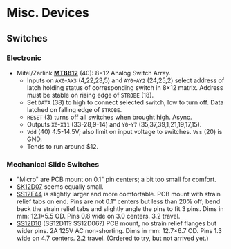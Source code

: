 Misc. Devices
=============


Switches
--------

### Electronic

* Mitel/Zarlink [__MT8812__][] (40): 8×12 Analog Switch Array.
  - Inputs on `AX0`-`AX3` (4,22,23,5) and `AY0`-`AY2` (24,25,2) select
    address of latch holding status of corresponding switch in 8×12
    matrix. Address must be stable on rising edge of `STROBE` (18).
  - Set `DATA` (38) to high to connect selected switch, low to turn
    off. Data latched on falling edge of `STROBE`.
  - `RESET` (3) turns off all switches when brought high. Async.
  - Outputs `X0`-`X11` (33-28,9-14) and `Y0`-`Y7` (35,37,39,1,21,19,17,15).
  - `Vdd` (40) 4.5-14.5V; also limit on input voltage to switches.
    `Vss` (20) is GND.
  - Tends to run around $12.

### Mechanical Slide Switches

- "Micro" are PCB mount on 0.1" pin centers; a bit too small for comfort.
- [SK12D07] seems equally small.
- [SS12F44] is slightly larger and more comfortable. PCB mount with strain
  relief tabs on end. Pins are not 0.1" centers but less than 20% off; bend
  back the strain relief tabs and slightly angle the pins to fit 3 pins.
  Dims in mm: 12.1×5.5 OD. Pins 0.8 wide on 3.0 centers. 3.2 travel.
- [SS12D10][] (SS12D11? SS12D06?) PCB mount, no strain relief flanges but
  wider pins. 2A 125V AC non-shorting. Dims in mm: 12.7×6.7 OD. Pins 1.3
  wide on 4.7 centers. 2.2 travel. (Ordered to try, but not arrived yet.)


<!-------------------------------------------------------------------->
[SK12D07]: https://www.aliexpress.com/item/1005004391945669.html
[SS12D10]: https://www.aliexpress.com/item/4000680248707.html
[SS12F44]: https://www.aliexpress.com/item/32950503406.html
[__MT8812__]: http://pdf.datasheetcatalog.com/datasheet/zarlinksemiconductor/zarlink_MT8812_MAR_97.pdf
